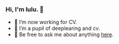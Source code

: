### Hi, I'm lulu. 👋

- 🔭 I’m now working for CV.
- 🌱 I’m a pupil of deeplearing and cv. 
- 💬 Be free to ask me about anything [here](https://github.com/yl305237731/yl305237731/issues).
</div>
